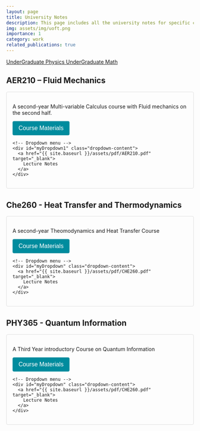 ```yaml
---
layout: page
title: University Notes
description: This page includes all the university notes for specific courses. It may not be entirely complete or correct.
img: assets/img/uoft.png
importance: 1
category: work
related_publications: true
---
```


<style>
/* --- CSS for Dropdown (Click-to-open version) --- */

/* Course block container */
.course-block {
  margin-bottom: 2rem;
  border: 1px solid #ddd;
  padding: 1rem;
  border-radius: 4px;
}

/* Wrap the dropdown button and content */
.dropdown {
  position: relative;
  display: inline-block;
}

/* Style the button that toggles the dropdown */
.dropbtn {
  background-color: #008c9e;
  color: white;
  padding: 10px 16px;
  font-size: 16px;
  border: none;
  cursor: pointer;
  border-radius: 4px;
}

/* Hover effect for the dropdown button */
.dropbtn:hover {
  background-color: #007480;
}

/* The dropdown content is hidden by default; toggled via JavaScript */
.dropdown-content {
  display: none;
  position: absolute;
  background-color: #f9f9f9;
  min-width: 200px;
  border: 1px solid #ddd;
  box-shadow: 0 2px 8px rgba(0, 0, 0, 0.15);
  z-index: 1;
  padding: 0.5rem 0;
}

/* Links inside the dropdown */
.dropdown-content a {
  color: #333;
  padding: 0.5rem 1rem;
  text-decoration: none;
  display: block;
}

/* Change color of dropdown links on hover */
.dropdown-content a:hover {
  background-color: #eee;
}

/* Show the dropdown when toggled */
.show {
  display: block;
}
</style>

<a href="{{ site.baseurl }}/assets/pdf/Undergraduate_Physics.pdf" target="_blank">
UnderGraduate Physics
</a>

<a href="{{ site.baseurl }}/assets/pdf/Undergraduate_Math.pdf" target="_blank">
UnderGraduate Math
</a>



<!-- Main Content: Example Course 1 -->
<h2>AER210 – Fluid Mechanics</h2>
<div class="course-block">
  <p>
    A second-year Multi-variable Calculus course with Fluid mechanics on the second half.
  </p>

  <!-- Dropdown container -->
  <div class="dropdown">
    <!-- Button that triggers the dropdown -->
    <button onclick="toggleDropdown('myDropdown1')" class="dropbtn">
      Course Materials
    </button>

    <!-- Dropdown menu -->
    <div id="myDropdown1" class="dropdown-content">
      <a href="{{ site.baseurl }}/assets/pdf/AER210.pdf" target="_blank">
        Lecture Notes
      </a>
    </div>
  </div>
</div>


<!-- Main Content: Example Course 1 -->
<h2>Che260 - Heat Transfer and Thermodynamics</h2>
<div class="course-block">
  <p>
    A second-year Theomodynamics and Heat Transfer Course
  </p>

  <!-- Dropdown container -->
  <div class="dropdown">
    <!-- Button that triggers the dropdown -->
    <button onclick="toggleDropdown('myDropdown2')" class="dropbtn">
      Course Materials
    </button>

    <!-- Dropdown menu -->
    <div id="myDropdown" class="dropdown-content">
      <a href="{{ site.baseurl }}/assets/pdf/CHE260.pdf" target="_blank">
        Lecture Notes
      </a>
    </div>
  </div>
</div>


<!-- Main Content: Example Course 1 -->
<h2>PHY365 - Quantum Information</h2>
<div class="course-block">
  <p>
    A Third Year introductory Course on Quantum Information
  </p>

  <!-- Dropdown container -->
  <div class="dropdown">
    <!-- Button that triggers the dropdown -->
    <button onclick="toggleDropdown('myDropdown3')" class="dropbtn">
      Course Materials
    </button>

    <!-- Dropdown menu -->
    <div id="myDropdown" class="dropdown-content">
      <a href="{{ site.baseurl }}/assets/pdf/CHE260.pdf" target="_blank">
        Lecture Notes
      </a>
    </div>
  </div>
</div>
<!-- Repeat the above block for additional courses, 
     giving each dropdown-content a unique ID, e.g. myDropdown2, myDropdown3, etc. -->

<script>
/**
 * Toggle the dropdown menu for a given ID.
 * @param {string} dropdownID - The ID of the dropdown-content div
 */
function toggleDropdown(dropdownID) {
  document.getElementById(dropdownID).classList.toggle("show");
}

/**
 * Close the dropdown if the user clicks outside of it.
 */
window.onclick = function(event) {
  // If the click is NOT on a dropbtn, close all dropdowns
  if (!event.target.matches('.dropbtn')) {
    var dropdowns = document.getElementsByClassName("dropdown-content");
    for (var i = 0; i < dropdowns.length; i++) {
      var openDropdown = dropdowns[i];
      if (openDropdown.classList.contains('show')) {
        openDropdown.classList.remove('show');
      }
    }
  }
}
</script>
